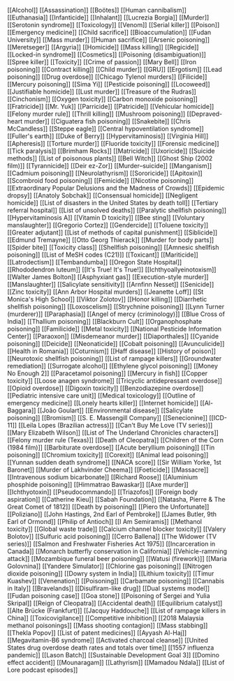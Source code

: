 [[Alcohol]]
[[Assassination]]
[[Boötes]]
[[Human cannibalism]]
[[Euthanasia]]
[[Infanticide]]
[[Inhalant]]
[[Lucrezia Borgia]]
[[Murder]]
[[Serotonin syndrome]]
[[Toxicology]]
[[Venom]]
[[Serial killer]]
[[Poison]]
[[Emergency medicine]]
[[Child sacrifice]]
[[Bioaccumulation]]
[[Fudan University]]
[[Mass murder]]
[[Human sacrifice]]
[[Arsenic poisoning]]
[[Meretseger]]
[[Argyria]]
[[Homicide]]
[[Mass killing]]
[[Regicide]]
[[Locked-in syndrome]]
[[Cosmetics]]
[[Poisoning (disambiguation)]]
[[Spree killer]]
[[Toxicity]]
[[Crime of passion]]
[[Mary Bell]]
[[Iron poisoning]]
[[Contract killing]]
[[Child murder]]
[[GRU]]
[[Ergotism]]
[[Lead poisoning]]
[[Drug overdose]]
[[Chicago Tylenol murders]]
[[Filicide]]
[[Mercury poisoning]]
[[Sima Yi]]
[[Pesticide poisoning]]
[[Locoweed]]
[[Justifiable homicide]]
[[Lust murder]]
[[Treasure of the Rudras]]
[[Cinchonism]]
[[Oxygen toxicity]]
[[Carbon monoxide poisoning]]
[[Fratricide]]
[[Mr. Yuk]]
[[Parricide]]
[[Patricide]]
[[Vehicular homicide]]
[[Felony murder rule]]
[[Thrill killing]]
[[Mushroom poisoning]]
[[Depraved-heart murder]]
[[Ciguatera fish poisoning]]
[[Snakebite]]
[[Chris McCandless]]
[[Steppe eagle]]
[[Central hypoventilation syndrome]]
[[Fuller's earth]]
[[Duke of Berry]]
[[Hypervitaminosis]]
[[Virginia Hill]]
[[Apheresis]]
[[Torture murder]]
[[Fluoride toxicity]]
[[Forensic medicine]]
[[Tick paralysis]]
[[Brimham Rocks]]
[[Matricide]]
[[Uxoricide]]
[[Suicide methods]]
[[List of poisonous plants]]
[[Bell Witch]]
[[Ghost Ship (2002 film)]]
[[Tyrannicide]]
[[Deir ez-Zor]]
[[Murder–suicide]]
[[Manganism]]
[[Cadmium poisoning]]
[[Neurolathyrism]]
[[Sororicide]]
[[Apitoxin]]
[[Scombroid food poisoning]]
[[Femicide]]
[[Nicotine poisoning]]
[[Extraordinary Popular Delusions and the Madness of Crowds]]
[[Epidemic dropsy]]
[[Anatoly Sobchak]]
[[Consensual homicide]]
[[Negligent homicide]]
[[List of disasters in the United States by death toll]]
[[Tertiary referral hospital]]
[[List of unsolved deaths]]
[[Paralytic shellfish poisoning]]
[[Hypervitaminosis A]]
[[Vitamin D toxicity]]
[[Bee sting]]
[[Voluntary manslaughter]]
[[Gregorio Cortez]]
[[Gendercide]]
[[Toluene toxicity]]
[[Greater adjutant]]
[[List of methods of capital punishment]]
[[Siblicide]]
[[Edmund Tremayne]]
[[Otto Georg Thierack]]
[[Murder for body parts]]
[[Spider bite]]
[[Toxicity class]]
[[Shellfish poisoning]]
[[Amnesic shellfish poisoning]]
[[List of MeSH codes (C21)]]
[[Toxicant]]
[[Mariticide]]
[[Latrodectism]]
[[Tembandumba]]
[[Oregon State Hospital]]
[[Rhododendron luteum]]
[[It's True! It's True!]]
[[Ichthyoallyeinotoxism]]
[[Walter James Bolton]]
[[Asphyxiant gas]]
[[Execution-style murder]]
[[Manslaughter]]
[[Salicylate sensitivity]]
[[Arnfinn Nesset]]
[[Senicide]]
[[Zinc toxicity]]
[[Ann Arbor Hospital murders]]
[[Jeanette Loff]]
[[St Monica's High School]]
[[Viktor Zolotov]]
[[Honor killing]]
[[Diarrhetic shellfish poisoning]]
[[Loxoscelism]]
[[Strychnine poisoning]]
[[Lynn Turner (murderer)]]
[[Paraphasia]]
[[Angel of mercy (criminology)]]
[[Blue Cross of India]]
[[Thallium poisoning]]
[[Blackburn Cult]]
[[Organophosphate poisoning]]
[[Familicide]]
[[Metal toxicity]]
[[National Pesticide Information Center]]
[[Paraoxon]]
[[Misdemeanor murder]]
[[Diaporthales]]
[[Cyanide poisoning]]
[[Deicide]]
[[Neonaticide]]
[[Cobalt poisoning]]
[[Avunculicide]]
[[Health in Romania]]
[[Coturnism]]
[[Haff disease]]
[[History of poison]]
[[Neurotoxic shellfish poisoning]]
[[List of rampage killers]]
[[Groundwater remediation]]
[[Surrogate alcohol]]
[[Ethylene glycol poisoning]]
[[Money No Enough 2]]
[[Paracetamol poisoning]]
[[Mercury in fish]]
[[Copper toxicity]]
[[Loose anagen syndrome]]
[[Tricyclic antidepressant overdose]]
[[Opioid overdose]]
[[Digoxin toxicity]]
[[Benzodiazepine overdose]]
[[Pediatric intensive care unit]]
[[Medical toxicology]]
[[Outline of emergency medicine]]
[[Lonely hearts killer]]
[[Internet homicide]]
[[Al-Baggara]]
[[João Goulart]]
[[Environmental disease]]
[[Salicylate poisoning]]
[[Bromism]]
[[S. E. Massengill Company]]
[[Senecionine]]
[[ICD-11]]
[[Leila Lopes (Brazilian actress)]]
[[Can't Buy Me Love (TV series)]]
[[Mary Elizabeth Wilson]]
[[List of The Underland Chronicles characters]]
[[Felony murder rule (Texas)]]
[[Death of Cleopatra]]
[[Children of the Corn (1984 film)]]
[[Barbiturate overdose]]
[[Acute beryllium poisoning]]
[[Tin poisoning]]
[[Chromium toxicity]]
[[Corexit]]
[[Animal lead poisoning]]
[[Yunnan sudden death syndrome]]
[[NACA score]]
[[Sir William Yorke, 1st Baronet]]
[[Murder of Lakhvinder Cheema]]
[[Foeticide]]
[[Massacre]]
[[Intravenous sodium bicarbonate]]
[[Richard Roose]]
[[Aluminium phosphide poisoning]]
[[Himmatrao Bawaskar]]
[[Axe murder]]
[[Ichthyotoxin]]
[[Pseudocommando]]
[[Triazofos]]
[[Foreign body aspiration]]
[[Catherine Kieu]]
[[Sabah Foundation]]
[[Natasha, Pierre & The Great Comet of 1812]]
[[Death by poisoning]]
[[Piero the Unfortunate]]
[[Poliziano]]
[[John Hastings, 2nd Earl of Pembroke]]
[[James Butler, 9th Earl of Ormond]]
[[Philip of Antioch]]
[[I Am Semiramis]]
[[Methanol toxicity]]
[[Global waste trade]]
[[Calcium channel blocker toxicity]]
[[Valery Bolotov]]
[[Sulfuric acid poisoning]]
[[Cerro Ballena]]
[[The Widower (TV series)]]
[[Salmon and Freshwater Fisheries Act 1975]]
[[Incarceration in Canada]]
[[Monarch butterfly conservation in California]]
[[Vehicle-ramming attack]]
[[Mozambique funeral beer poisoning]]
[[Watusi (firework)]]
[[Maria Golovnina]]
[[Yandere Simulator]]
[[Chlorine gas poisoning]]
[[Nitrogen dioxide poisoning]]
[[Dowry system in India]]
[[Lithium toxicity]]
[[Timur Kuashev]]
[[Venenation]]
[[Poisoning]]
[[Carbamate poisoning]]
[[Cannabis in Italy]]
[[Bravelands]]
[[Disulfiram-like drug]]
[[Dual systems model]]
[[Fudan poisoning case]]
[[Goa stone]]
[[Poisoning of Sergei and Yulia Skripal]]
[[Reign of Cleopatra]]
[[Accidental death]]
[[Equilibrium catalyst]]
[[Alte Brücke (Frankfurt)]]
[[Jacquy Haddouche]]
[[List of rampage killers in China]]
[[Toxicovigilance]]
[[Competitive inhibition]]
[[2018 Malaysia methanol poisonings]]
[[Mass shooting contagion]]
[[Mass stabbing]]
[[Thekla Popov]]
[[List of patent medicines]]
[[Ayyash Al-Haj]]
[[Megavitamin-B6 syndrome]]
[[Activated charcoal cleanse]]
[[United States drug overdose death rates and totals over time]]
[[1557 influenza pandemic]]
[[Lason Batch]]
[[Sustainable Development Goal 3]]
[[Domino effect accident]]
[[Mounaragam]]
[[Lathyrism]]
[[Mamadou Ndala]]
[[List of Lore podcast episodes]]

